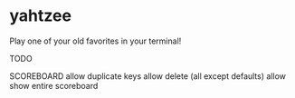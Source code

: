 # yahtzee

Play one of your old favorites in your terminal!


TODO

SCOREBOARD
	allow duplicate keys
	allow delete (all except defaults)
	allow show entire scoreboard